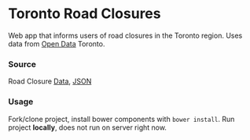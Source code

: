 # Toronto Road Closures
Web app that informs users of road closures in the Toronto region. Uses data from [Open Data](http://www1.toronto.ca/wps/portal/contentonly?vgnextoid=9e56e03bb8d1e310VgnVCM10000071d60f89RCRD) Toronto.


### Source
Road Closure [Data](http://www1.toronto.ca/wps/portal/contentonly?vgnextoid=1af0e69ae554e410VgnVCM10000071d60f89RCRD&vgnextchannel=1a66e03bb8d1e310VgnVCM10000071d60f89RCRD), [JSON](http://www1.toronto.ca/transportation/roadrestrictions/RoadRestrictions.json)


### Usage
Fork/clone project, install bower components with `bower install`. Run project **locally**, does not run on server right now.
